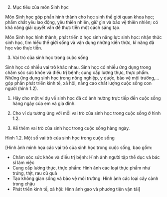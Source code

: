 2. Mục tiêu của môn Sinh học

Môn Sinh học góp phần hình thành cho học sinh thế giới quan khoa học; phẩm chất yêu lao động, yêu thiên nhiên, giữ gìn và bảo vệ thiên nhiên; có khả năng giải quyết vấn đề thực tiễn một cách sáng tạo.

Môn Sinh học hình thành, phát triển ở học sinh năng lực sinh học: nhận thức sinh học, tìm hiểu thế giới sống và vận dụng những kiến thức, kĩ năng đã học vào thực tiễn.

3. Vai trò của sinh học trong cuộc sống

Sinh học có nhiều vai trò khác nhau. Sinh học có nhiều ứng dụng trong chăm sóc sức khỏe và điều trị bệnh; cung cấp lương thực, thực phẩm. Những ứng dụng sinh học trong nông nghiệp, y dược, bảo vệ môi trường,... góp phần phát triển kinh tế, xã hội, nâng cao chất lượng cuộc sống con người (hình 1.2).

1. Hãy cho một ví dụ về sinh học đã có ảnh hưởng trực tiếp đến cuộc sống hàng ngày của em và gia đình.

2. Cho ví dụ tương ứng với mỗi vai trò của sinh học trong cuộc sống ở hình 1.2.

3. Kể thêm vai trò của sinh học trong cuộc sống hàng ngày.

Hình 1.2. Một số vai trò của sinh học trong cuộc sống

[Hình ảnh minh họa các vai trò của sinh học trong cuộc sống, bao gồm:
- Chăm sóc sức khỏe và điều trị bệnh: Hình ảnh người tập thể dục và bác sĩ làm việc
- Cung cấp lương thực, thực phẩm: Hình ảnh các loại thực phẩm như trứng, thịt, rau củ quả
- Tạo không gian sống và bảo vệ môi trường: Hình ảnh các loại cây cảnh trong chậu
- Phát triển kinh tế, xã hội: Hình ảnh gạo và phương tiện vận tải]
